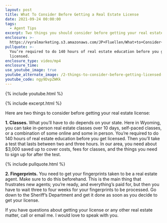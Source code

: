 ```yaml
---
layout: post
title: What To Consider Before Getting a Real Estate License
date: 2021-09-24 00:00:00
tags:
  - Agent Tips
excerpt: Two things you should consider before getting your real estate license.
enclosure: >-
  https://vyralmarketing.s3.amazonaws.com/JP+Fluellen/What+to+Consider+Before+Getting+a+Real+Estate+License.mp4
pullquote: >-
  You’re required to do 140 hours of real estate education before you get
  licensed.
enclosure_type: video/mp4
enclosure_time:
use_youtube_image: true
youtube_alternate_image: /2-things-to-consider-before-getting-licensed-yt.jpg
youtube_code: ngy9DvpZWKk
---
```

{% include youtube.html %}

{% include excerpt.html %}

Here are two things to consider before getting your real estate license:

**1\. Classes.** What you’ll have to do depends on your state. Here in Wyoming, you can take in-person real estate classes over 10 days, self-paced classes, or a combination of some online and some in person. You’re required to do 140 hours of real estate education before you get licensed. Then you’ll take a test that lasts between two and three hours. In our area, you need about $3,000 saved up to cover costs, fees for classes, and the things you need to sign up for after the test.

{% include pullquote.html %}

**2\. Fingerprints.** You need to get your fingerprints taken to be a real estate agent. Make sure to do this beforehand. This is the main thing that frustrates new agents; you’re ready, and everything’s paid for, but then you have to wait three to four weeks for your fingerprints to be processed. Go down to the Sheriff’s Department and get it done as soon as you decide to get your license.&nbsp;

If you have questions about getting your license or any other real estate matter, call or email me. I would love to speak with you.

